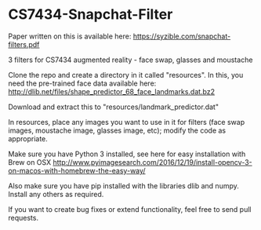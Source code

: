 # CS7434-Snapchat-Filter
Paper written on this is available here: https://syzible.com/snapchat-filters.pdf

3 filters for CS7434 augmented reality - face swap, glasses and moustache

Clone the repo and create a directory in it called "resources". In this, you need the pre-trained face data available here:
http://dlib.net/files/shape_predictor_68_face_landmarks.dat.bz2

Download and extract this to "resources/landmark_predictor.dat"

In resources, place any images you want to use in it for filters (face swap images, moustache image, glasses image, etc); modify the code as appropriate.

Make sure you have Python 3 installed, see here for easy installation with Brew on OSX http://www.pyimagesearch.com/2016/12/19/install-opencv-3-on-macos-with-homebrew-the-easy-way/

Also make sure you have pip installed with the libraries dlib and numpy. Install any others as required.

If you want to create bug fixes or extend functionality, feel free to send pull requests.

